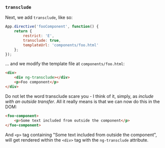 ### `transclude`

Next, we add `transclude`, like so:

```javascript
App.directive('fooComponent', function() {
    return {
        restrict: 'E',
        transclude: true,
        templateUrl: 'components/foo.html'
    };
});
```

&hellip; and we modify the  template file at `components/foo.html`:

```html
<div>
    <div ng-transclude></div>
    <p>Foo component</p>
</div>
```

Do not let the word transclude scare you -
I think of it, simply, as *include with an outside transfer*.
All it really means is that we can now do this in the DOM:

```html
<foo-component>
    <p>Some text included from outside the component</p>
</foo-component>
```

And `<p>` tag containing "Some text included from outside the component",
will get rendered within the `<div>` tag with the `ng-transclude` attribute.
